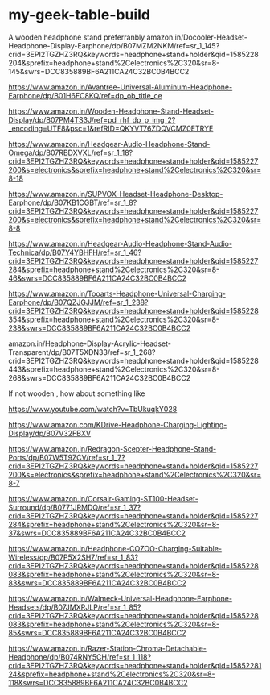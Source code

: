 # my-geek-table-build
A wooden headphone stand preferranbly 
amazon.in/Docooler-Headset-Headphone-Display-Earphone/dp/B07MZM2NKM/ref=sr_1_145?crid=3EPI2TGZHZ3RQ&keywords=headphone+stand+holder&qid=1585228204&sprefix=headphone+stand%2Celectronics%2C320&sr=8-145&swrs=DCC835889BF6A211CA24C32BC0B4BCC2

https://www.amazon.in/Avantree-Universal-Aluminum-Headphone-Earphone/dp/B01H6FC8KQ/ref=dp_ob_title_ce

https://www.amazon.in/Wooden-Headphone-Stand-Headset-Display/dp/B07PM4TS3J/ref=pd_rhf_dp_p_img_2?_encoding=UTF8&psc=1&refRID=QKYVT76ZDQVCMZ0ETRYE


https://www.amazon.in/Headgear-Audio-Headphone-Stand-Omega/dp/B07RBDXVXL/ref=sr_1_18?crid=3EPI2TGZHZ3RQ&keywords=headphone+stand+holder&qid=1585227200&s=electronics&sprefix=headphone+stand%2Celectronics%2C320&sr=8-18


https://www.amazon.in/SUPVOX-Headset-Headphone-Desktop-Earphone/dp/B07KB1CGBT/ref=sr_1_8?crid=3EPI2TGZHZ3RQ&keywords=headphone+stand+holder&qid=1585227200&s=electronics&sprefix=headphone+stand%2Celectronics%2C320&sr=8-8

https://www.amazon.in/Headgear-Audio-Headphone-Stand-Audio-Technica/dp/B07Y4YBHFH/ref=sr_1_46?crid=3EPI2TGZHZ3RQ&keywords=headphone+stand+holder&qid=1585227284&sprefix=headphone+stand%2Celectronics%2C320&sr=8-46&swrs=DCC835889BF6A211CA24C32BC0B4BCC2

https://www.amazon.in/Tooarts-Headphone-Universal-Charging-Earphone/dp/B07QZJGJJM/ref=sr_1_238?crid=3EPI2TGZHZ3RQ&keywords=headphone+stand+holder&qid=1585228354&sprefix=headphone+stand%2Celectronics%2C320&sr=8-238&swrs=DCC835889BF6A211CA24C32BC0B4BCC2

amazon.in/Headphone-Display-Acrylic-Headset-Transparent/dp/B07T5XDN33/ref=sr_1_268?crid=3EPI2TGZHZ3RQ&keywords=headphone+stand+holder&qid=1585228443&sprefix=headphone+stand%2Celectronics%2C320&sr=8-268&swrs=DCC835889BF6A211CA24C32BC0B4BCC2

If not wooden , how about something like

https://www.youtube.com/watch?v=TbUkuqkY028

https://www.amazon.com/KDrive-Headphone-Charging-Lighting-Display/dp/B07V32FBXV

https://www.amazon.in/Redragon-Scepter-Headphone-Stand-Ports/dp/B07W5T9ZCV/ref=sr_1_7?crid=3EPI2TGZHZ3RQ&keywords=headphone+stand+holder&qid=1585227200&s=electronics&sprefix=headphone+stand%2Celectronics%2C320&sr=8-7

https://www.amazon.in/Corsair-Gaming-ST100-Headset-Surround/dp/B0771JRMDQ/ref=sr_1_37?crid=3EPI2TGZHZ3RQ&keywords=headphone+stand+holder&qid=1585227284&sprefix=headphone+stand%2Celectronics%2C320&sr=8-37&swrs=DCC835889BF6A211CA24C32BC0B4BCC2

https://www.amazon.in/Headphone-COZOO-Charging-Suitable-Wireless/dp/B07P5X2SH7/ref=sr_1_83?crid=3EPI2TGZHZ3RQ&keywords=headphone+stand+holder&qid=1585228083&sprefix=headphone+stand%2Celectronics%2C320&sr=8-83&swrs=DCC835889BF6A211CA24C32BC0B4BCC2

https://www.amazon.in/Walmeck-Universal-Headphone-Earphone-Headsets/dp/B07JMXRJLP/ref=sr_1_85?crid=3EPI2TGZHZ3RQ&keywords=headphone+stand+holder&qid=1585228083&sprefix=headphone+stand%2Celectronics%2C320&sr=8-85&swrs=DCC835889BF6A211CA24C32BC0B4BCC2

https://www.amazon.in/Razer-Station-Chroma-Detachable-Headphone/dp/B074RNY5CH/ref=sr_1_118?crid=3EPI2TGZHZ3RQ&keywords=headphone+stand+holder&qid=1585228124&sprefix=headphone+stand%2Celectronics%2C320&sr=8-118&swrs=DCC835889BF6A211CA24C32BC0B4BCC2

